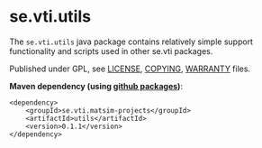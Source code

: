 # se.vti.utils

The `se.vti.utils` java package contains relatively simple support functionality and scripts used in other se.vti packages.

Published under GPL, see [LICENSE](LICENSE), [COPYING](COPYING), [WARRANTY](WARRANTY) files.

**Maven dependency (using [github packages](https://docs.github.com/en/packages))**:

	<dependency>
		<groupId>se.vti.matsim-projects</groupId>
		<artifactId>utils</artifactId>
		<version>0.1.1</version>
	</dependency>

	